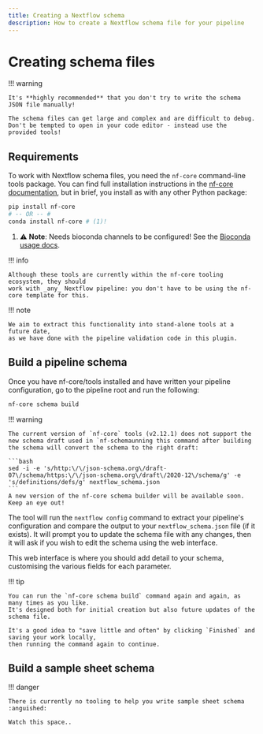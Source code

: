 ```yaml
---
title: Creating a Nextflow schema
description: How to create a Nextflow schema file for your pipeline
---
```


# Creating schema files

!!! warning

    It's **highly recommended** that you don't try to write the schema JSON file manually!

    The schema files can get large and complex and are difficult to debug.
    Don't be tempted to open in your code editor - instead use the provided tools!

## Requirements

To work with Nextflow schema files, you need the `nf-core` command-line tools package.
You can find full installation instructions in the [nf-core documentation](https://nf-co.re/tools/#installation),
but in brief, you install as with any other Python package:

```bash
pip install nf-core
# -- OR -- #
conda install nf-core # (1)!
```

1.  :warning: **Note**: Needs bioconda channels to be configured!
    See the [Bioconda usage docs](https://bioconda.github.io/index.html#usage).

!!! info

    Although these tools are currently within the nf-core tooling ecosystem, they should
    work with _any_ Nextflow pipeline: you don't have to be using the nf-core template for this.

!!! note

    We aim to extract this functionality into stand-alone tools at a future date,
    as we have done with the pipeline validation code in this plugin.

## Build a pipeline schema

Once you have nf-core/tools installed and have written your pipeline configuration,
go to the pipeline root and run the following:

```bash
nf-core schema build
```

!!! warning

    The current version of `nf-core` tools (v2.12.1) does not support the new schema draft used in `nf-schemaunning this command after building the schema will convert the schema to the right draft:

    ```bash
    sed -i -e 's/http:\/\/json-schema.org\/draft-07\/schema/https:\/\/json-schema.org\/draft\/2020-12\/schema/g' -e 's/definitions/defs/g' nextflow_schema.json
    ```
    A new version of the nf-core schema builder will be available soon. Keep an eye out!

The tool will run the `nextflow config` command to extract your pipeline's configuration
and compare the output to your `nextflow_schema.json` file (if it exists).
It will prompt you to update the schema file with any changes, then it will ask if you
wish to edit the schema using the web interface.

This web interface is where you should add detail to your schema, customising the various fields for each parameter.

!!! tip

    You can run the `nf-core schema build` command again and again, as many times as you like.
    It's designed both for initial creation but also future updates of the schema file.

    It's a good idea to "save little and often" by clicking `Finished` and saving your work locally,
    then running the command again to continue.

## Build a sample sheet schema

!!! danger

    There is currently no tooling to help you write sample sheet schema :anguished:

    Watch this space..
